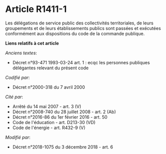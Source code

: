# Article R1411-1

Les délégations de service public des collectivités territoriales, de leurs groupements et de leurs établissements publics
sont passées et exécutées conformément aux dispositions du code de la commande publique.

**Liens relatifs à cet article**

_Anciens textes_:

  - Décret n°93-471 1993-03-24 art. 1 : ecqc les personnes publiques délégantes relevant du présent code

_Codifié par_:

  - Décret n°2000-318 du 7 avril 2000

_Cité par_:

  - Arrêté du 14 mai 2007 - art. 3 (V)
  - Décret n°2008-740 du 28 juillet 2008 - art. 2 (Ab)
  - Décret n°2016-86 du 1er février 2016 - art. 50
  - Code de l'éducation - art. D213-30 (VD)
  - Code de l'énergie - art. R432-9 (V)

_Modifié par_:

  - Décret n°2018-1075 du 3 décembre 2018 - art. 6
